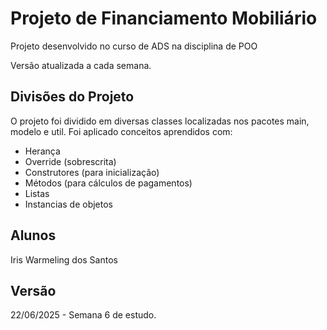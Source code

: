 # Projeto de Financiamento Mobiliário
Projeto desenvolvido no curso de ADS na disciplina de POO

Versão atualizada a cada semana.

## Divisões do Projeto
O projeto foi dividido em diversas classes localizadas nos pacotes main, modelo e util. 
Foi aplicado conceitos aprendidos com:
- Herança
- Override (sobrescrita)
- Construtores (para inicialização)
- Métodos (para cálculos de pagamentos)
- Listas
- Instancias de objetos

## Alunos
Iris Warmeling dos Santos

## Versão 
22/06/2025 - Semana 6 de estudo.
